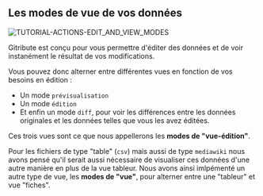 ## Les modes de vue de vos données

<div>
  <img
    alt="TUTORIAL-ACTIONS-EDIT_AND_VIEW_MODES"
    src="https://raw.githubusercontent.com/multi-coop/gitribute-documentation-content/main/images/tutorial/commented/tutorial-edit_and_view_modes.png"
    />
</div>

Gitribute est conçu pour vous permettre d'éditer des données et de voir instanément le résultat de vos modifications. 

Vous pouvez donc alterner entre différentes vues en fonction de vos besoins en édition :

- Un mode `prévisualisation`
- Un mode `édition`
- Et enfin un mode `diff`, pour voir les différences entre les données originales et les données telles que vous les avez éditées.

Ces trois vues sont ce que nous appellerons les **modes de "vue-édition"**.

Pour les fichiers de type "table" (`csv`) mais aussi de type `mediawiki` nous avons pensé qu'il serait aussi nécessaire de visualiser ces données d'une autre manière en plus de la vue tableur. Nous avons ainsi imlpémenté un autre type de vue, les **modes de "vue"**, pour alterner entre une "tableur" et vue "fiches". 
